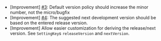 * \[Improvement\] [#3](https://github.com/gseitz/sbt-release/issues/3): Default version policy should increase the minor number, not the micro/bugfix
 * \[Improvement\] [#4](https://github.com/gseitz/sbt-release/issues/4): The suggested next development version should be based on the entered release version.
 * \[Improvement\] Allow easier customization for deriving the release/next version. See `SettingKey`s `releaseVersion` and `nextVersion`.
